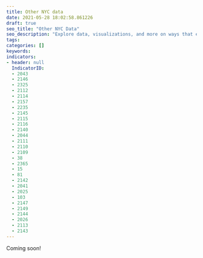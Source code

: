 ```yaml
---
title: Other NYC data
date: 2021-05-28 18:02:58.861226
draft: true
seo_title: "Other NYC Data"
seo_description: "Explore data, visualizations, and more on ways that environments shape health in New York City's neighborhoods."
tags: 
categories: []
keywords: 
indicators:
- header: null
  IndicatorID:
  - 2043
  - 2146
  - 2325
  - 2112
  - 2114
  - 2157
  - 2235
  - 2145
  - 2115
  - 2116
  - 2140
  - 2044
  - 2111
  - 2110
  - 2109
  - 38
  - 2365
  - 15
  - 81
  - 2142
  - 2041
  - 2025
  - 103
  - 2147
  - 2149
  - 2144
  - 2026
  - 2113
  - 2143
---
```


Coming soon!

